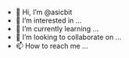 - 👋 Hi, I’m @asicbit
- 👀 I’m interested in ...
- 🌱 I’m currently learning ...
- 💞️ I’m looking to collaborate on ...
- 📫 How to reach me ...

<!---
asicbit/asicbit is a ✨ special ✨ repository because its `README.md` (this file) appears on your GitHub profile.
You can click the Preview link to take a look at your changes.
--->
